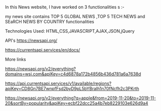 In this News website, I have worked on 3 functionalities s :-

my news site contains TOP 5 GLOBAL NEWS ,TOP 5 TECH NEWS and SEaRCH NEWS BY COUNTRY functionalities 

Technologies Used:
HTML,CSS,JAVASCRIPT,AJAX,JSON,jQuery

API's
https://newsapi.org/


https://currentsapi.services/en/docs/


More links 



https://newsapi.org/v2/everything?domains=wsj.com&apiKey=c4d6878a172b4856b436d781a6a7638d

https://api.currentsapi.services/v1/available/regions?apiKey=CD8Gn7BE7wnpfFsd2byD9pL5bYBraIh1n70fNcfh2c3PKrth

https://newsapi.org/v2/everything?q=apple&from=2019-11-20&to=2019-11-20&sortBy=popularity&apiKey=ecbf22dcc25a4b7eb8229103e626d9a4
